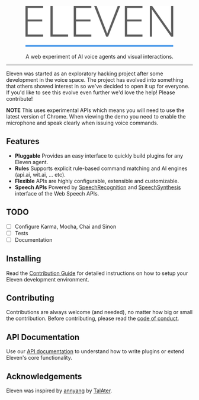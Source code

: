 <p align="center">
  <a href="https://dysfunc.github.io/eleven/">
    <img alt="Eleven" src="https://github.com/dysfunc/eleven/blob/master/app/img/logo.png?raw=true" width="400">
  </a>
</p>

<p align="center">
  A web experiment of AI voice agents and visual interactions.
</p>

---

Eleven was started as an exploratory hacking project after some development in the voice space. The project has evolved into something that others showed interest in so we've decided to open it up for everyone. If you'd like to see this evolve even further we'd love the help! Please contribute!

**NOTE**
This uses experimental APIs which means you will need to use the latest version of Chrome. When viewing the demo you need to enable the microphone and speak clearly when issuing voice commands.

## Features
* **Pluggable** Provides an easy interface to quickly build plugins for any Eleven agent.
* **Rules** Supports explicit rule-based command matching and AI engines (api.ai, wit.ai, ... etc).
* **Flexible** APIs are highly configurable, extensible and customizable.
* **Speech APIs** Powered by [SpeechRecognition](https://developer.mozilla.org/en-US/docs/Web/API/SpeechRecognition) and [SpeechSynthesis](https://developer.mozilla.org/en-US/docs/Web/API/SpeechSynthesis) interface of the Web Speech APIs.

## TODO
- [ ] Configure Karma, Mocha, Chai and Sinon
- [ ] Tests
- [ ] Documentation

## Installing

Read the [Contribution Guide](CONTRIBUTING.md) for detailed instructions on how to setup your Eleven development environment.

## Contributing

Contributions are always welcome (and needed), no matter how big or small the contribution. Before contributing, please read the [code of conduct](COC.md).

## API Documentation

Use our [API documentation](API.md) to understand how to write plugins or extend Eleven's core functionality.

## Acknowledgements

Eleven was inspired by [annyang](https://github.com/TalAter/annyang) by [TalAter](https://github.com/TalAter).
